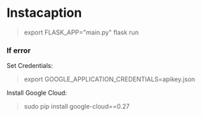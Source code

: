 # Instacaption

> export FLASK_APP="main.py"
> flask run

### If error  
Set Credentials:
> export GOOGLE_APPLICATION_CREDENTIALS=apikey.json  

Install Google Cloud:
> sudo pip install google-cloud==0.27  


